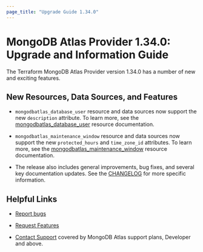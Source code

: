 ```yaml
---
page_title: "Upgrade Guide 1.34.0"
---
```


# MongoDB Atlas Provider 1.34.0: Upgrade and Information Guide

The Terraform MongoDB Atlas Provider version 1.34.0 has a number of new and exciting features.

## New Resources, Data Sources, and Features

- `mongodbatlas_database_user` resource and data sources now support the new `description` attribute. To learn more, see the [mongodbatlas_database_user](https://registry.terraform.io/providers/mongodb/mongodbatlas/latest/docs/resources/database_user#description-1) resource documentation.

- `mongodbatlas_maintenance_window` resource and data sources now support the new `protected_hours` and `time_zone_id` attributes. To learn more, see the [mongodbatlas_maintenance_window](https://registry.terraform.io/providers/mongodb/mongodbatlas/latest/docs/resources/maintenance_window) resource documentation.

- The release also includes general improvements, bug fixes, and several key documentation updates. See the [CHANGELOG](https://github.com/mongodb/terraform-provider-mongodbatlas/blob/master/CHANGELOG.md) for more specific information.

## Helpful Links

* [Report bugs](https://github.com/mongodb/terraform-provider-mongodbatlas/issues)

* [Request Features](https://feedback.mongodb.com/forums/924145-atlas?category_id=370723)

* [Contact Support](https://docs.atlas.mongodb.com/support/) covered by MongoDB Atlas support plans, Developer and above.
